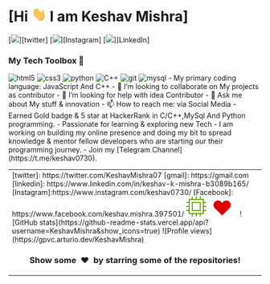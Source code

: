 # [Hi <img src="https://raw.githubusercontent.com/ABSphreak/ABSphreak/master/gifs/Hi.gif" width="30px"> I am Keshav Mishra]
[<img height="30" src="https://img.shields.io/badge/twitter-%231DA1F2.svg?&style=for-the-badge&logo=twitter&logoColor=white" />][twitter]
[<img height="30" src="https://img.shields.io/badge/instagram-%231DA1F2.svg?&style=for-the-badge&logo=instagram&logoColor=white" />][Instagram]
[<img height="30" src="https://img.shields.io/badge/linkedin-blue.svg?&style=for-the-badge&logo=linkedin&logoColor=white" />][LinkedIn]

### My Tech Toolbox 🧰

<p align="left"> 
<img src="https://upload.wikimedia.org/wikipedia/commons/thumb/6/61/HTML5_logo_and_wordmark.svg/512px-HTML5_logo_and_wordmark.svg.png" alt="html5" height="40"/> 
<img src="https://upload.wikimedia.org/wikipedia/commons/thumb/d/d5/CSS3_logo_and_wordmark.svg/1200px-CSS3_logo_and_wordmark.svg.png" alt="css3" height="40"/> 
 <img src="https://cdn3.iconfinder.com/data/icons/logos-and-brands-adobe/512/267_Python-512.png" alt="python" width="40" height="40"/> 
<img src="https://i.pinimg.com/originals/99/f8/87/99f887833c475448723d3c9ac16c179b.png" alt="C++" width="40" height="40"/> 
<img src="https://www.vectorlogo.zone/logos/git-scm/git-scm-icon.svg" alt="git" width="40" height="40"/> 
<img src="https://i.pinimg.com/originals/50/f1/58/50f1582a95bdac10f1c3fa295c8b947b.png" alt="mysql" width="40" height="40"/
</p>
- My primary coding language: JavaScript And C++
- 👯 I’m looking to collaborate on My projects as contributor  
- 🤔 I’m looking for help with idea Contributor  
- 💬 Ask me about My stuff & innovation  
- 📫 How to reach me: via Social Media   
- Earned Gold badge & 5 star at HackerRank in C/C++,MySql And Python programming.
- Passionate for learning & exploring new Tech
- I am working on building my online presence and doing my bit to spread knowledge & mentor fellow developers who are starting our their programming journey.
- Join my  [Telegram Channel](https://t.me/keshav0730).

<table><tr><td valign="top" width="50%">
[twitter]: https://twitter.com/KeshavMishra07
[gmail]: https://gmail.com
[linkedin]: https://www.linkedin.com/in/keshav-k-mishra-b3089b165/
[Instagram]:https://www.instagram.com/keshav0730/
[Facebook]: https://www.facebook.com/keshav.mishra.397501/ 
<a href='https://docs.github.com/en/developers'><img src='https://raw.githubusercontent.com/acervenky/animated-github-badges/master/assets/devbadge.gif' width='40' height='40'></a> <a href='https://docs.github.com/en/github/supporting-the-open-source-community-with-github-sponsors'><img src='https://raw.githubusercontent.com/acervenky/animated-github-badges/master/assets/sponsorbadge.gif' width='35' height='35'></a> 
![GitHub stats](https://github-readme-stats.vercel.app/api?username=KeshavMishra&show_icons=true)  
![Profile views](https://gpvc.arturio.dev/KeshavMishra)
<h3 align="center">Show some &nbsp;❤️&nbsp; by starring some of the repositories!</h3>
